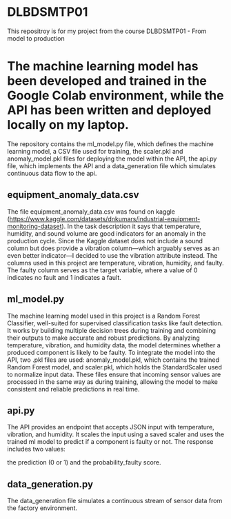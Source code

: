 # DLBDSMTP01
This repositroy is for my project from the course DLBDSMTP01 - From model to production

# The machine learning model has been developed and trained in the Google Colab environment, while the API has been written and deployed locally on my laptop.

The repository contains the ml_model.py file, which defines the machine learning model, a CSV file used for training, the scaler.pkl and anomaly_model.pkl files for deploying the model within the API, the api.py file, which implements the API and a data_generation file which simulates continuous data flow to the api.

## equipment_anomaly_data.csv
The file equipment_anomaly_data.csv was found on kaggle (https://www.kaggle.com/datasets/dnkumars/industrial-equipment-monitoring-dataset). 
In the task description it says that temperature, humidity, and sound volume are good indicators for an anomaly in the production cycle.
Since the Kaggle dataset does not include a sound column but does provide a vibration column—which arguably serves as an even better indicator—I decided to use the vibration attribute instead.
The columns used in this project are temperature, vibration, humidity, and faulty. The faulty column serves as the target variable, where a value of 0 indicates no fault and 1 indicates a fault.

## ml_model.py
The machine learning model used in this project is a Random Forest Classifier, well-suited for supervised classification tasks like fault detection. It works by building multiple decision trees during training and combining their outputs to make accurate and robust predictions. By analyzing temperature, vibration, and humidity data, the model determines whether a produced component is likely to be faulty.
To integrate the model into the API, two .pkl files are used: anomaly_model.pkl, which contains the trained Random Forest model, and scaler.pkl, which holds the StandardScaler used to normalize input data. These files ensure that incoming sensor values are processed in the same way as during training, allowing the model to make consistent and reliable predictions in real time.

## api.py 
The API provides an endpoint that accepts JSON input with temperature, vibration, and humidity. It scales the input using a saved scaler and uses the trained ml model to predict if a component is faulty or not. The response includes two values: 

the prediction (0 or 1) and the probability_faulty score.


## data_generation.py
The data_generation file simulates a continuous stream of sensor data from the factory environment.
